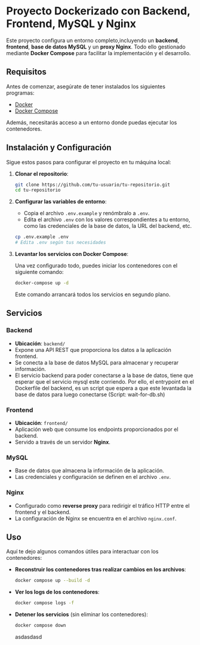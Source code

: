# Proyecto Dockerizado con Backend, Frontend, MySQL y Nginx

Este proyecto configura un entorno completo,incluyendo un **backend**, **frontend**, **base de datos MySQL** y un **proxy Nginx**. Todo ello gestionado mediante **Docker Compose** para facilitar la implementación y el desarrollo.

## Requisitos

Antes de comenzar, asegúrate de tener instalados los siguientes programas:

- [Docker](https://www.docker.com/get-started)
- [Docker Compose](https://docs.docker.com/compose/install/)

Además, necesitarás acceso a un entorno donde puedas ejecutar los contenedores.

## Instalación y Configuración

Sigue estos pasos para configurar el proyecto en tu máquina local:

1. **Clonar el repositorio**:

   ```bash
   git clone https://github.com/tu-usuario/tu-repositorio.git
   cd tu-repositorio
   ```

2. **Configurar las variables de entorno**:

   - Copia el archivo `.env.example` y renómbralo a `.env`.
   - Edita el archivo `.env` con los valores correspondientes a tu entorno, como las credenciales de la base de datos, la URL del backend, etc.

   ```bash
   cp .env.example .env
   # Edita .env según tus necesidades
   ```

3. **Levantar los servicios con Docker Compose**:

   Una vez configurado todo, puedes iniciar los contenedores con el siguiente comando:

   ```bash
   docker-compose up -d
   ```

   Este comando arrancará todos los servicios en segundo plano.

## Servicios

### Backend

- **Ubicación**: `backend/`
- Expone una API REST que proporciona los datos a la aplicación frontend.
- Se conecta a la base de datos MySQL para almacenar y recuperar información.
- El servicio backend para poder conectarse a la base de datos, tiene que esperar que el servicio mysql este corriendo. Por ello, el entrypoint en el Dockerfile del backend, es un script que espera a que este levantada la base de datos para luego conectarse (Script: wait-for-db.sh)

### Frontend

- **Ubicación**: `frontend/`
- Aplicación web que consume los endpoints proporcionados por el backend.
- Servido a través de un servidor **Nginx**.

### MySQL

- Base de datos que almacena la información de la aplicación.
- Las credenciales y configuración se definen en el archivo `.env`.

### Nginx

- Configurado como **reverse proxy** para redirigir el tráfico HTTP entre el frontend y el backend.
- La configuración de Nginx se encuentra en el archivo `nginx.conf`.

## Uso

Aquí te dejo algunos comandos útiles para interactuar con los contenedores:

- **Reconstruir los contenedores tras realizar cambios en los archivos**:

  ```bash
  docker compose up --build -d
  ```

- **Ver los logs de los contenedores**:

  ```bash
  docker compose logs -f
  ```

- **Detener los servicios** (sin eliminar los contenedores):

  ```bash
  docker compose down
  ```

  asdasdasd
